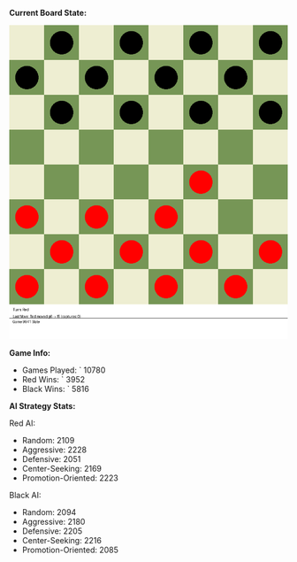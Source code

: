 
**Current Board State:**  
<!-- START_GIF -->
![Checkers Game](./checkers_game.gif)
<!-- END_GIF -->

**Game Info:**  
- Games Played: `<!-- GAMES_PLAYED --> 10780
- Red Wins: `<!-- RED_WINS --> 3952
- Black Wins: `<!-- BLACK_WINS --> 5816

<!-- AI_STATS -->
**AI Strategy Stats:**

Red AI:
- Random: 2109
- Aggressive: 2228
- Defensive: 2051
- Center-Seeking: 2169
- Promotion-Oriented: 2223

Black AI:
- Random: 2094
- Aggressive: 2180
- Defensive: 2205
- Center-Seeking: 2216
- Promotion-Oriented: 2085
